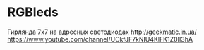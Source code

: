 # RGBleds
Гирлянда 7х7 на адресных светодиодах
http://geekmatic.in.ua/
https://www.youtube.com/channel/UCkfJF7kNIU4KlFK1Z0II3hA
